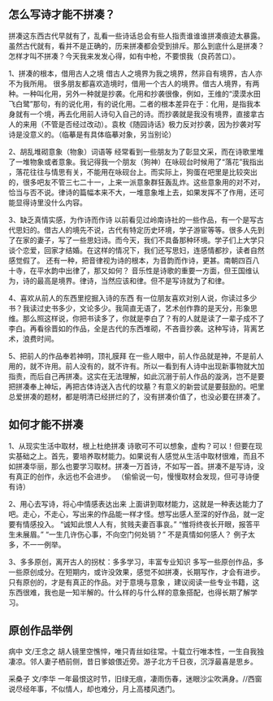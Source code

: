 ## 怎么写诗才能不拼凑？

拼凑这东西古代早就有了，乱看一些诗话总会有些人指责谁谁谁拼凑痕迹太暴露。虽然古代就有，看并不是正确的，历来拼凑都会受到排斥。那么到底什么是拼凑？怎样才叫不拼凑？今天我来发发心得，如有中枪，不要恨我（良药苦口）。

1、拼凑的根本，借用古人之境
借古人之境界为我之境界，然非自有境界，古人亦不为我所用。
很多朋友都喜欢造境时，借用一个古人的境界。借古人境界，有两种。一种叫化用，另外一种就是抄袭。化用和抄袭很像，例如，王维的“漠漠水田飞白鹭”那句，有的说化用，有的说化用。二者的根本差异在于：化用，是指我本身就有一个境，再去化用前人诗句入自己的诗。而抄袭就是我没有境界，直接拿古人的来用（不管是否经过改动）。袁枚《随园诗话》极力反对抄袭，因为抄袭对写诗是没意义的。（临摹是有具体临摹对象，另当别论）

2、胡乱堆砌意象（物象）词语等
经常看到一些朋友为了彰显文采，而在诗歌里堆了一堆物象或者意象。我记得我一个朋友（狗神）在咏砚台时候用了“落花”我指出 ，落花往往与情思有关，不能用在咏砚台上。而实际上，狗蛋在吧里是比较突出的，很多吧友不管三七二十一，上来一派意象群狂轰乱炸。这些意象用的对不对，恰当与否不说。律诗的篇幅本来不大，一堆意象堆上去，如果发挥不了作用，还可能显得诗里没什么内容。

3、缺乏真情实感，为作诗而作诗
以前看见过岭南诗社的一些作品，有一个是写古代思妇的。借古人的境先不说，古代有特定历史环境，学子游宦等等。很多人先到了在家的妻子，写了一些思妇诗。而今天，我们不具备那种环境。学子们上大学只谈个恋爱，回家才结婚。在这样的情况下，我们还写思妇，连感情都抄，读者自然感觉假了。 
还有一种，把音律视为诗的根本，为音韵而作诗，更甚。南朝四百八十寺，在平水韵中出律了，那又如何？ 音乐性是诗歌的重要一方面，但王国维认为，诗的最高是境界。律诗，当然应该和律。但不是写诗就为了和律。

4、喜欢从前人的东西里挖掘入诗的东西
有一位朋友喜欢对别人说，你读过多少书？我读过史书多少，文论多少。我简直无语了，艺术创作靠的是天分，形象思维。那么照这样说，你把书读多了，你就是李白了？有的人就是读了一辈子成不了李白。再看徐晋如的作品，全是古代的东西堆砌，不吝啬抄袭。这种写诗，背离艺术，浪费时间。

5、把前人的作品奉若神明，顶礼膜拜
在一些人眼中，前人作品就是神，不是前人用的，就不许用。前人没有的，就不许有。所以一看到有人诗中出现新事物就大加指责，而后自己再拼凑。这实在无法理解，如此沉溺于前人作品的漩涡，岂不是要把拼凑奉上神坛，再把古体诗送入古代的坟墓？有意义的新尝试是要鼓励的。吧里总爱拼凑的题材，都是明清已经拼烂的了，没有拼凑价值了，也没必要在拼凑了。

## 如何才能不拼凑

1、从现实生活中取材，根上杜绝拼凑
诗歌可不可以想象，虚构？可以！但要在现实基础之上。首先，要培养取材能力。如果说有人感觉从生活中取材很难，而且不如拼凑华丽，那么也要学习取材。拼凑一万首诗，不如写一首。拼凑不是写诗，没有真正的创作，永远也不会进步。
（偷偷说一句，慢慢取材会发现，但可寻诗便有诗）

2、用心去写诗，将心中情感表达出来
上面讲到取材能力，这就是一种表达能力了吧。走心，不走心，写出来的作品能一样才怪。想写出感人至深的好作品，就一定要有情感投入。
“诚知此恨人人有，贫贱夫妻百事哀。”
“惟将终夜长开眼，报答平生未展眉。”
“一生几许伤心事，不向空门何处销？”
不是真情如何感人？
例子太多，不一一例举。

3、多多原创，离开古人的拐杖：多多学习，丰富专业知识
多写一些原创作品，多一些原创成分。在短期内，或许没效果，感觉不如拼凑，长期写作，才会有进步。只有原创的，才是有真正的作品。对于意境与意象 ，建议阅读一些专业书籍，这东西很难，我也是一知半解的。什么样的与什么样的意象搭配，也得长期了解学习。

## 原创作品举例
病中
文/王念之
胡人镜里空憔悴，唯只青丝如往常。十载立行唯本性，一生自我独凄凉。邻人妻子栖前侧，昔日爹娘偎近旁。游子北方千日夜，沉浮最喜是思乡。

采桑子
文/李华
一年最恨这时节，旧绿无痕，凄雨伤春，迷眼沙尘吹满身。//西窗说尽经年事，不似情人，却也难分，月上高楼风透门。